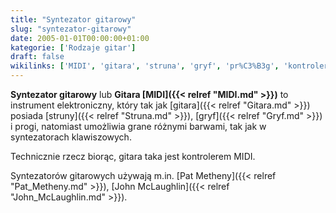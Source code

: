 ```yaml
---
title: "Syntezator gitarowy"
slug: "syntezator-gitarowy"
date: 2005-01-01T00:00:00+01:00
kategorie: ['Rodzaje gitar']
draft: false
wikilinks: ['MIDI', 'gitara', 'struna', 'gryf', 'pr%C3%B3g', 'kontroler_MIDI', 'Pat_Metheny', 'John_McLaughlin']
---
```

**Syntezator gitarowy** lub **Gitara [MIDI]({{< relref "MIDI.md" >}})** to
instrument elektroniczny, który tak jak [gitara]({{< relref "Gitara.md" >}})
posiada [struny]({{< relref "Struna.md" >}}), [gryf]({{< relref "Gryf.md" >}}) i
progi<!-- link nie odnosił się do niczego -->, natomiast umożliwia grane różnymi barwami, tak
jak w syntezatorach klawiszowych.

Technicznie rzecz biorąc, gitara taka jest kontrolerem
MIDI<!-- link nie odnosił się do niczego -->.

Syntezatorów gitarowych używają m.in. [Pat
Metheny]({{< relref "Pat_Metheny.md" >}}), [John
McLaughlin]({{< relref "John_McLaughlin.md" >}}).

